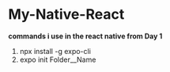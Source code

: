# My-Native-React

**commands i use in the react native from Day 1**

1. npx install -g expo-cli
2. expo init Folder__Name
